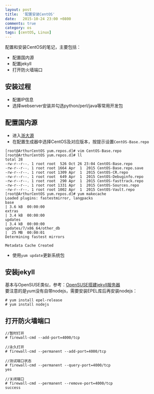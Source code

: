 ```yaml
---
layout: post
title:  '配置安装CentOS'
date:   2015-10-24 23:00 +0800
comments: true
category: os
tags: [centOS, Linux]
---
```


配置和安装CentOS的笔记，主要包括：

* 配置国内源
* 配置jekyll
* 打开防火墙端口

## 安装过程

* 配置IP信息
* 选择webserver安装并勾选python/perl/java等常用开发包

## 配置国内源

* 进入[浙大源](http://mirrors.zju.edu.cn/)
* 在配置生成器中选择CentOS及对应版本，按提示设置`CentOS-Base.repo`

```
[root@ArthurCentOS yum.repos.d]# vim CentOS-Base.repo
[root@ArthurCentOS yum.repos.d]# ll
total 28
-rw-r--r--. 1 root root  526 Oct 26 23:04 CentOS-Base.repo
-rw-r--r--. 1 root root 1664 Apr  1  2015 CentOS-Base.repo.save
-rw-r--r--. 1 root root 1309 Apr  1  2015 CentOS-CR.repo
-rw-r--r--. 1 root root  649 Apr  1  2015 CentOS-Debuginfo.repo
-rw-r--r--. 1 root root  290 Apr  1  2015 CentOS-fasttrack.repo
-rw-r--r--. 1 root root 1331 Apr  1  2015 CentOS-Sources.repo
-rw-r--r--. 1 root root 1002 Apr  1  2015 CentOS-Vault.repo
[root@ArthurCentOS yum.repos.d]# yum makecache
Loaded plugins: fastestmirror, langpacks
base                                                                                                                                | 3.6 kB  00:00:00
extras                                                                                                                              | 3.4 kB  00:00:00
updates                                                                                                                             | 3.4 kB  00:00:00
updates/7/x86_64/other_db                                                                                                           |  25 MB  00:00:01
Determining fastest mirrors

Metadata Cache Created
```

* 使用`yum update`更新系统包

## 安装jekyll

基本与OpenSUSE类似，参考：[OpenSUSE搭建jekyll服务器](http://www.arthurmao.me/2015/10/establish-jekyll-on-suse/)   
要注意的是yum没有自带nodejs，需要安装EPEL库后再安装nodejs：

```
# yum install epel-release
# yum install nodejs
```

## 打开防火墙端口

```
//暂时打开
# firewall-cmd --add-port=4000/tcp

//永久打开
# firewall-cmd --permanent --add-port=4000/tcp

//测试端口状态
# firewall-cmd --permanent --query-port=4000/tcp
yes

//关闭端口
# firewall-cmd --permanent --remove-port=4000/tcp
success
```